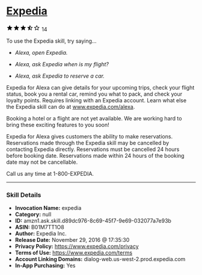 # [Expedia](http://alexa.amazon.com/#skills/amzn1.ask.skill.d89dc976-8c69-45f7-9e69-032077a7e93b)
![3.2 stars](../../images/ic_star_black_18dp_1x.png)![3.2 stars](../../images/ic_star_black_18dp_1x.png)![3.2 stars](../../images/ic_star_black_18dp_1x.png)![3.2 stars](../../images/ic_star_half_black_18dp_1x.png)![3.2 stars](../../images/ic_star_border_black_18dp_1x.png) 14

To use the Expedia skill, try saying...

* *Alexa, open Expedia.*

* *Alexa, ask Expedia when is my flight?*

* *Alexa, ask Expedia to reserve a car.*

Expedia for Alexa can give details for your upcoming trips, check your flight status, book you a rental car, remind you what to pack, and check your loyalty points. Requires linking with an Expedia account. Learn what else the Expedia skill can do at www.expedia.com/alexa.

Booking a hotel or a flight are not yet available. We are working hard to bring these exciting features to you soon!

Expedia for Alexa gives customers the ability to make reservations. Reservations made through the Expedia skill may be cancelled by contacting Expedia directly. Reservations must be cancelled 24 hours before booking date. Reservations made within 24 hours of the booking date may not be cancellable.

Call us any time at 1-800-EXPEDIA.

***

### Skill Details

* **Invocation Name:** expedia
* **Category:** null
* **ID:** amzn1.ask.skill.d89dc976-8c69-45f7-9e69-032077a7e93b
* **ASIN:** B01M7TT1O8
* **Author:** Expedia Inc.
* **Release Date:** November 29, 2016 @ 17:35:30
* **Privacy Policy:** https://www.expedia.com/privacy
* **Terms of Use:** https://www.expedia.com/terms
* **Account Linking Domains:** dialog-web.us-west-2.prod.expedia.com
* **In-App Purchasing:** Yes
